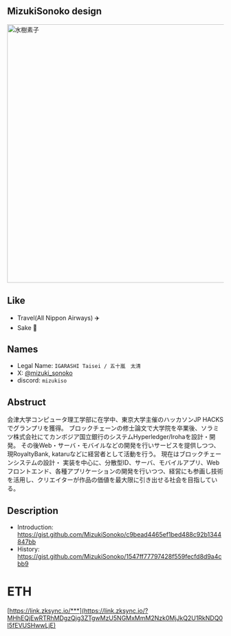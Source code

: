 
## MizukiSonoko design

<img alt="水樹素子" src="https://user-images.githubusercontent.com/6281583/94780150-f6ae5d00-0402-11eb-959c-caa9760763bd.png" width="600">

## Like 

- Travel(All Nippon Airways) ✈️ 
- Sake 🍶 

## Names 
- Legal Name: `IGARASHI Taisei / 五十嵐　太清`
- X: [@mizuki_sonoko](https://twitter.com/mizuki_sonoko)
- discord: `mizukiso`

## Abstruct 
会津大学コンピュータ理工学部に在学中、東京大学主催のハッカソンJP HACKSでグランプリを獲得。
ブロックチェーンの修士論文で大学院を卒業後、ソラミツ株式会社にてカンボジア国立銀行のシステムHyperledger/Irohaを設計・開発。
その後Web・サーバ・モバイルなどの開発を行いサービスを提供しつつ、現RoyaltyBank, kataruなどに経営者として活動を行う。
現在はブロックチェーンシステムの設計・ 実装を中心に、分散型ID、サーバ、モバイルアプリ、Webフロントエンド、各種アプリケーションの開発を行いつつ、経営にも参画し技術を活用し、クリエイターが作品の価値を最大限に引き出せる社会を目指している。  
  

## Description
- Introduction: https://gist.github.com/MizukiSonoko/c9bead4465ef1bed488c92b1344847bb
- History: https://gist.github.com/MizukiSonoko/1547ff77797428f559fecfd8d9a4cbb9

# ETH

[https://link.zksync.io/***](https://link.zksync.io/?MHhEQjEwRTRhMDgzQjg3ZTgwMzU5NGMxMmM2Nzk0MjJkQ2U1RkNDQ0I5fEVUSHwwLjE)
